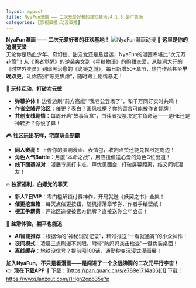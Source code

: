```yaml
---
layout: mypost
title: NyaFun漫画 —— 二次元爱好者的狂欢基地v4.1.8 去广告版
categories: [影视直播,动漫直播]
---
```

**NyaFun漫画 —— 二次元爱好者的狂欢基地！**
![NyaFun漫画动漫](https://s2.loli.net/2025/03/04/XdImcYAFugvw2UE.jpg)
🌟 **这里是你的追漫天堂**  
无论你是热血少年、奇幻控、甜宠党还是悬疑迷，NyaFun的漫画库堪比“次元万花筒”！从《勇者觉醒》的逆袭爽文到《星糖物语》的齁甜恋爱，从脑洞大开的《时空外卖员》到暗黑治愈的《诡镜之城》，每日新增50+章节，热门作品甚至**早晚双更**，让你告别“等更焦虑”，随时跟上剧情暴走！

💬 **玩转互动，打破次元壁**  
- **弹幕护体！** 边看边刷“前方高能”“我老公登场了”，和千万同好实时共鸣！  
- **作者空降评论区**：催更？表白？画风吐槽？你的留言可能被作者翻牌！  
- **共创支线剧情**：每周开启“故事盲盒”，由读者投票决定主角命运——是HE还是神转折？你说了算！

🎮 **社区玩出花样，宅腐萌全制霸**  
- **同人赛高！** 上传你的脑洞漫画、表情包，收割点赞还能兑换限定周边！  
- **角色人气Battle**：月度“本命之战”，用应援值送心爱的角色C位出道！  
- **线下面基派对**：漫展专属打卡点、声优见面会…打破屏幕距离，结交同城漫友！

🔥 **独家福利，白嫖党的春天**  
- **新人7日VIP**：零门槛解锁付费神作，开局就送《妖契之书》全集！  
- **催更挖宝箱**：每天点催更按钮，随机掉落章节券、作者手绘壁纸！  
- **梗王争霸赛**：评论区造梗被官方翻牌？直接送你全年会员！

📱 **丝滑体验，躺平也能追**  
- **AI智能推荐**：根据你的“神秘浏览记录”，精准推送“一看就通宵”的小众神作！  
- **夜间模式**：凌晨三点刷漫不刺眼，附带“防妈妈突击检查”一键伪装桌面！  
- **离线缓存**：地铁没信号？提前囤100话，通勤秒变沉浸式漫画展！

**加入NyaFun，不只是看漫画——是闯进了一个永远沸腾的二次元平行宇宙！**  
👉 **现在下载APP** 🐾
下载：[https://pan.quark.cn/s/e789e1714a36][1]
下载：https://wwxj.lanzout.com/i1Hgn2opo35e?p


  [1]: https://pan.quark.cn/s/e789e1714a36
